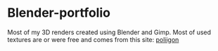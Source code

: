 # Blender-portfolio
Most of my 3D renders created using Blender and Gimp.
Most of used textures are or were free and comes from this site: <a href='https://www.poliigon.com/search?type=texture'>poliigon</a>
